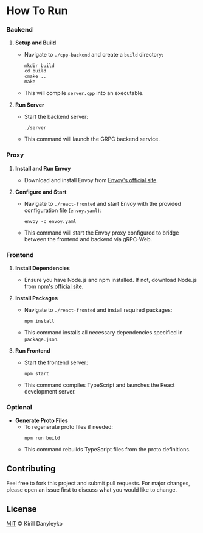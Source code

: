 # How To Run

### Backend

1. **Setup and Build**
   - Navigate to `./cpp-backend` and create a `build` directory:
     ```
     mkdir build
     cd build
     cmake ..
     make
     ```
   - This will compile `server.cpp` into an executable.

2. **Run Server**
   - Start the backend server:
     ```
     ./server
     ```
   - This command will launch the GRPC backend service.

### Proxy

1. **Install and Run Envoy**
   - Download and install Envoy from [Envoy's official site](https://www.envoyproxy.io/docs/envoy/latest/start/install).

2. **Configure and Start**
   - Navigate to `./react-fronted` and start Envoy with the provided configuration file (`envoy.yaml`):
     ```
     envoy -c envoy.yaml
     ```
   - This command will start the Envoy proxy configured to bridge between the frontend and backend via gRPC-Web.

### Frontend

1. **Install Dependencies**
   - Ensure you have Node.js and npm installed. If not, download Node.js from [npm's official site](https://www.npmjs.com/package/npm).

2. **Install Packages**
   - Navigate to `./react-fronted` and install required packages:
     ```
     npm install
     ```
   - This command installs all necessary dependencies specified in `package.json`.

3. **Run Frontend**
   - Start the frontend server:
     ```
     npm start
     ```
   - This command compiles TypeScript and launches the React development server.

### Optional

- **Generate Proto Files**
  - To regenerate proto files if needed:
    ```
    npm run build
    ```
  - This command rebuilds TypeScript files from the proto definitions.

## Contributing

Feel free to fork this project and submit pull requests. For major changes, please open an issue first to discuss what you would like to change.

## License

[MIT](LICENSE) © Kirill Danyleyko
